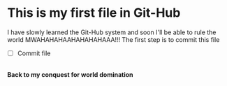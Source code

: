 # This is my first file in Git-Hub
I have slowly learned the Git-Hub system and soon I'll be able to rule the world MWAHAHAHAAHAHAHAHAAA!!!
The first step is to commit this file
- [ ] Commit file
<br>
<b>Back to my conquest for world domination</b>
